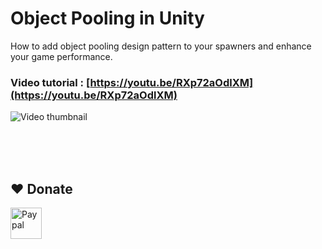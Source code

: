 # Object Pooling in Unity

How to add object pooling design pattern to your spawners and enhance your game performance.

### Video tutorial : [https://youtu.be/RXp72aOdlXM](https://youtu.be/RXp72aOdlXM)

![Video thumbnail](https://img.youtube.com/vi/RXp72aOdlXM/0.jpg)



<br><br>
<br>
## ❤️ Donate  
<a href="https://paypal.me/hamzaherbou" title="https://paypal.me/hamzaherbou" target="_blank"><img align="left" height="50" src="https://www.mediafire.com/convkey/72dc/iz78ys7vtfsl957zg.jpg" alt="Paypal"></a>
